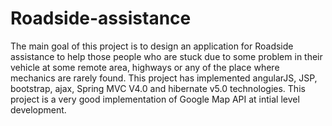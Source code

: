 # Roadside-assistance
The main goal of this project is to design an application for Roadside assistance to help those people who are stuck due to some problem in their vehicle at some remote area, highways or any of the place where mechanics are rarely found.
This project has implemented angularJS, JSP, bootstrap, ajax, Spring MVC V4.0 and hibernate v5.0 technologies.
This project is a very good implementation of Google Map API at intial level development.
